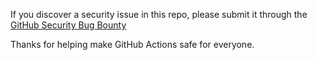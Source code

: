 If you discover a security issue in this repo, please submit it through the [GitHub Security Bug Bounty](https://hackerone.com/github)

Thanks for helping make GitHub Actions safe for everyone.    
